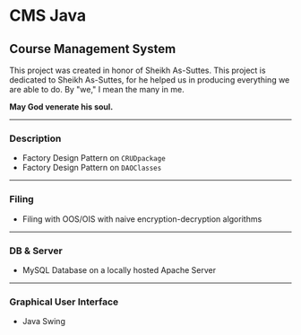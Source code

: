 # CMS Java
## Course Management System

This project was created in honor of Sheikh As-Suttes. This project is dedicated to Sheikh As-Suttes, for he helped us in producing everything we are able to do. By "we," I mean the many in me.

**May God venerate his soul.**

---

### Description

- Factory Design Pattern on `CRUDpackage`
- Factory Design Pattern on `DAOClasses`

---

### Filing

- Filing with OOS/OIS with naive encryption-decryption algorithms

---

### DB & Server

- MySQL Database on a locally hosted Apache Server

---

### Graphical User Interface

- Java Swing